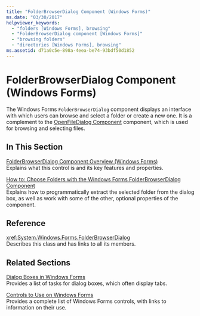 ```yaml
---
title: "FolderBrowserDialog Component (Windows Forms)"
ms.date: "03/30/2017"
helpviewer_keywords: 
  - "folders [Windows Forms], browsing"
  - "FolderBrowserDialog component [Windows Forms]"
  - "browsing folders"
  - "directories [Windows Forms], browsing"
ms.assetid: d71a0c5e-898a-4eea-be74-93bdf50d1852
---
```

# FolderBrowserDialog Component (Windows Forms)
The Windows Forms `FolderBrowserDialog` component displays an interface with which users can browse and select a folder or create a new one. It is a complement to the [OpenFileDialog Component](openfiledialog-component-windows-forms.md) component, which is used for browsing and selecting files.  
  
## In This Section  
 [FolderBrowserDialog Component Overview (Windows Forms)](folderbrowserdialog-component-overview-windows-forms.md)  
 Explains what this control is and its key features and properties.  
  
 [How to: Choose Folders with the Windows Forms FolderBrowserDialog Component](how-to-choose-folders-with-the-windows-forms-folderbrowserdialog-component.md)  
 Explains how to programmatically extract the selected folder from the dialog box, as well as work with some of the other, optional properties of the component.  
  
## Reference  
 <xref:System.Windows.Forms.FolderBrowserDialog>  
 Describes this class and has links to all its members.  
  
## Related Sections  
 [Dialog Boxes in Windows Forms](../dialog-boxes-in-windows-forms.md)  
 Provides a list of tasks for dialog boxes, which often display tabs.  
  
 [Controls to Use on Windows Forms](controls-to-use-on-windows-forms.md)  
 Provides a complete list of Windows Forms controls, with links to information on their use.
